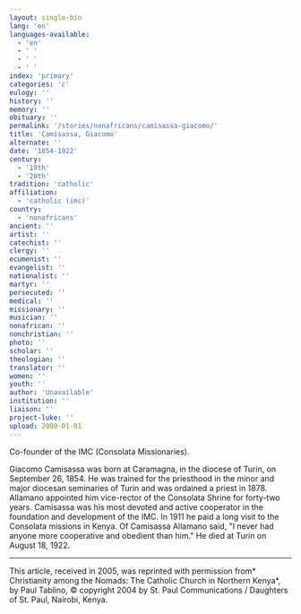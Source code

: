 ```yaml
---
layout: single-bio
lang: 'en'
languages-available:
  - 'en'
  - ' '
  - ' '
  - ' '
index: 'primary'
categories: 'c'
eulogy: ''
history: ''
memory: ''
obituary: ''
permalink: '/stories/nonafricans/camisassa-giacomo/'
title: 'Camisassa, Giacomo'
alternate: ''
date: '1854-1922'
century:
  - '19th'
  - '20th'
tradition: 'catholic'
affiliation:
  - 'catholic (imc)'
country:
  - 'nonafricans'
ancient: ''
artist: ''
catechist: ''
clergy: ''
ecumenist: ''
evangelist: ''
nationalist: ''
martyr: ''
persecuted: ''
medical: ''
missionary: ''
musician: ''
nonafrican: ''
nonchristian: ''
photo: ''
scholar: ''
theologian: ''
translator: ''
women: ''
youth: ''
author: 'Unavailable'
institution: ''
liaison: ''
project-luke: ''
upload: 2000-01-01
---
```



Co-founder of the IMC (Consolata Missionaries).

Giacomo Camisassa was born at Caramagna, in the diocese of Turin, on September 26, 1854. He was trained for the priesthood in the minor and major diocesan seminaries of Turin and was ordained a priest in 1878. Allamano appointed him vice-rector of the Consolata Shrine for forty-two years. Camisassa was his most devoted and active cooperator in the foundation and development of the IMC. In 1911 he paid a long visit to the Consolata missions in Kenya. Of Camisassa Allamano said, "I never had anyone more cooperative and obedient than him." He died at Turin on August 18, 1922.



---

This article, received in 2005, was reprinted with permission from* Christianity among the Nomads: The Catholic Church in Northern Kenya*, by Paul Tablino, © copyright 2004 by St. Paul Communications / Daughters of St. Paul, Nairobi, Kenya.